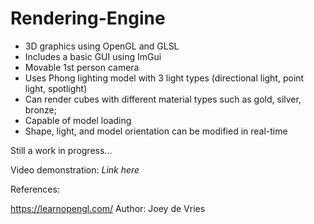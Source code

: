# Rendering-Engine

- 3D graphics using OpenGL and GLSL
- Includes a basic GUI using ImGui
- Movable 1st person camera
- Uses Phong lighting model with 3 light types (directional light, point light, spotlight)
- Can render cubes with different material types such as gold, silver, bronze;
- Capable of model loading
- Shape, light, and model orientation can be modified in real-time

Still a work in progress...

Video demonstration: *Link here*



References:

https://learnopengl.com/
Author: Joey de Vries
